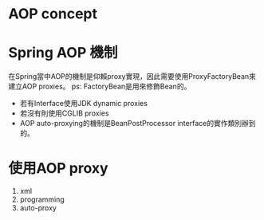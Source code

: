 # AOP concept

# Spring AOP 機制
在Spring當中AOP的機制是仰賴proxy實現，因此需要使用ProxyFactoryBean來建立AOP proxies。
ps: FactoryBean是用來修飾Bean的。
  
* 若有Interface使用JDK dynamic proxies
* 若沒有則使用CGLIB proxies
* AOP auto-proxying的機制是BeanPostProcessor interface的實作類別辦到的。

# 使用AOP proxy
1. xml
2. programming
3. auto-proxy
